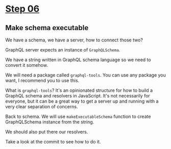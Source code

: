 # [Step 06](https://github.com/kamilkisiela/GitHunt-Lite-API/tree/step06)

## Make schema executable

We have a schema, we have a server, how to connect those two?

GraphQL server expects an instance of `GraphQLSchema`.

We have a string written in GraphQL schema language so we need to convert it somehow.

We will need a package called `graphql-tools`. You can use any package you want, I recommend you to use this.

What is `graphql-tools`? It's an opinionated structure for how to build a GraphQL schema and resolvers in JavaScript.
It's not necessarily for everyone, but it can be a great way to get a server up and running with a very clear separation of concerns.


Back to schema. We will use `makeExecutableSchema` function to create GraphQLSchema instance from the string.

We should also put there our resolvers.

Take a look at the commit to see how to do it.

